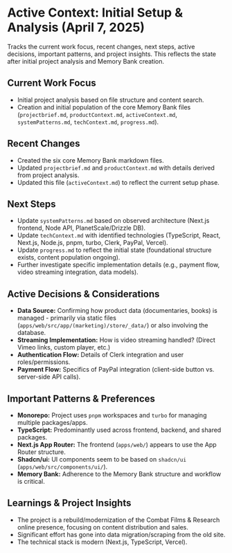 # Active Context: Initial Setup & Analysis (April 7, 2025)

Tracks the current work focus, recent changes, next steps, active decisions, important patterns, and project insights. This reflects the state after initial project analysis and Memory Bank creation.

## Current Work Focus
- Initial project analysis based on file structure and content search.
- Creation and initial population of the core Memory Bank files (`projectbrief.md`, `productContext.md`, `activeContext.md`, `systemPatterns.md`, `techContext.md`, `progress.md`).

## Recent Changes
- Created the six core Memory Bank markdown files.
- Updated `projectbrief.md` and `productContext.md` with details derived from project analysis.
- Updated this file (`activeContext.md`) to reflect the current setup phase.

## Next Steps
- Update `systemPatterns.md` based on observed architecture (Next.js frontend, Node API, PlanetScale/Drizzle DB).
- Update `techContext.md` with identified technologies (TypeScript, React, Next.js, Node.js, pnpm, turbo, Clerk, PayPal, Vercel).
- Update `progress.md` to reflect the initial state (foundational structure exists, content population ongoing).
- Further investigate specific implementation details (e.g., payment flow, video streaming integration, data models).

## Active Decisions & Considerations
- **Data Source:** Confirming how product data (documentaries, books) is managed - primarily via static files (`apps/web/src/app/(marketing)/store/_data/`) or also involving the database.
- **Streaming Implementation:** How is video streaming handled? (Direct Vimeo links, custom player, etc.)
- **Authentication Flow:** Details of Clerk integration and user roles/permissions.
- **Payment Flow:** Specifics of PayPal integration (client-side button vs. server-side API calls).

## Important Patterns & Preferences
- **Monorepo:** Project uses `pnpm` workspaces and `turbo` for managing multiple packages/apps.
- **TypeScript:** Predominantly used across frontend, backend, and shared packages.
- **Next.js App Router:** The frontend (`apps/web/`) appears to use the App Router structure.
- **Shadcn/ui:** UI components seem to be based on `shadcn/ui` (`apps/web/src/components/ui/`).
- **Memory Bank:** Adherence to the Memory Bank structure and workflow is critical.

## Learnings & Project Insights
- The project is a rebuild/modernization of the Combat Films & Research online presence, focusing on content distribution and sales.
- Significant effort has gone into data migration/scraping from the old site.
- The technical stack is modern (Next.js, TypeScript, Vercel).
